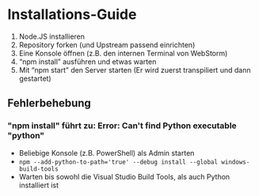 # Installations-Guide

1. Node.JS installieren
2. Repository forken (und Upstream passend einrichten)
3. Eine Konsole öffnen (z.B. den internen Terminal von WebStorm)
4. “npm install” ausführen und etwas warten
5. Mit “npm start” den Server starten (Er wird zuerst transpiliert und dann gestartet)

## Fehlerbehebung

### "npm install" führt zu: Error: Can't find Python executable "python"

- Beliebige Konsole (z.B. PowerShell) als Admin starten
- ```npm --add-python-to-path='true' --debug install --global windows-build-tools```
- Warten bis sowohl die Visual Studio Build Tools, als auch Python installiert ist